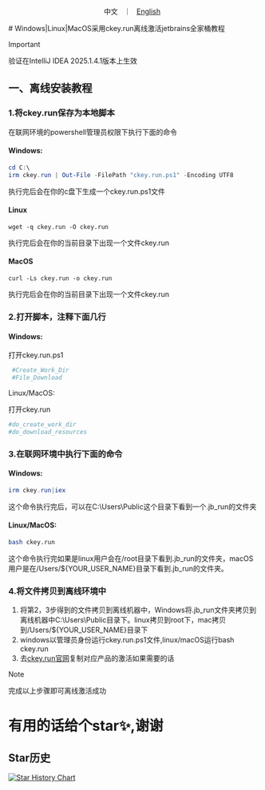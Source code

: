 <p align="center">
<br>
        中文 &nbsp ｜ &nbsp <a href="README.md">English</a> &nbsp
</p>
# Windows|Linux|MacOS采用ckey.run离线激活jetbrains全家桶教程

> [!IMPORTANT]
>
> 验证在IntelliJ IDEA 2025.1.4.1版本上生效

## 一、离线安装教程

### 1.将ckey.run保存为本地脚本

在联网环境的powershell管理员权限下执行下面的命令

#### Windows:

```powershell
cd C:\
irm ckey.run | Out-File -FilePath "ckey.run.ps1" -Encoding UTF8
```

执行完后会在你的c盘下生成一个ckey.run.ps1文件

#### Linux

```shell
wget -q ckey.run -O ckey.run
```

执行完后会在你的当前目录下出现一个文件ckey.run

#### MacOS

```shell
curl -Ls ckey.run -o ckey.run
```

执行完后会在你的当前目录下出现一个文件ckey.run

### 2.打开脚本，注释下面几行

#### Windows:

打开ckey.run.ps1

```powershell
 #Create_Work_Dir
 #File_Download
```

Linux/MacOS:

打开ckey.run

```bash
#do_create_work_dir
#do_download_resources
```



### 3.在联网环境中执行下面的命令

#### Windows:

```powershell
irm ckey.run|iex
```

这个命令执行完后，可以在C:\Users\Public这个目录下看到一个.jb_run的文件夹

#### Linux/MacOS:

```bash
bash ckey.run
```

这个命令执行完如果是linux用户会在/root目录下看到.jb_run的文件夹，macOS用户是在/Users/${YOUR_USER_NAME}目录下看到.jb_run的文件夹。

### 4.将文件拷贝到离线环境中

1. 将第2，3步得到的文件拷贝到离线机器中，Windows将.jb_run文件夹拷贝到离线机器中C:\Users\Public目录下。linux拷贝到root下，mac拷贝到/Users/${YOUR_USER_NAME}目录下
2. windows以管理员身份运行ckey.run.ps1文件,linux/macOS运行bash ckey.run
3. 去[ckey.run官网](https://ckey.run/)复制对应产品的激活如果需要的话

> [!NOTE]
>
> 完成以上步骤即可离线激活成功

# 有用的话给个star✨,谢谢
## Star历史

[![Star History Chart](https://api.star-history.com/svg?repos=Unexpectedlyc/ckey.run--offline-activation-jetbrains&type=Date)](https://www.star-history.com/#Unexpectedlyc/ckey.run--offline-activation-jetbrains&Date)

